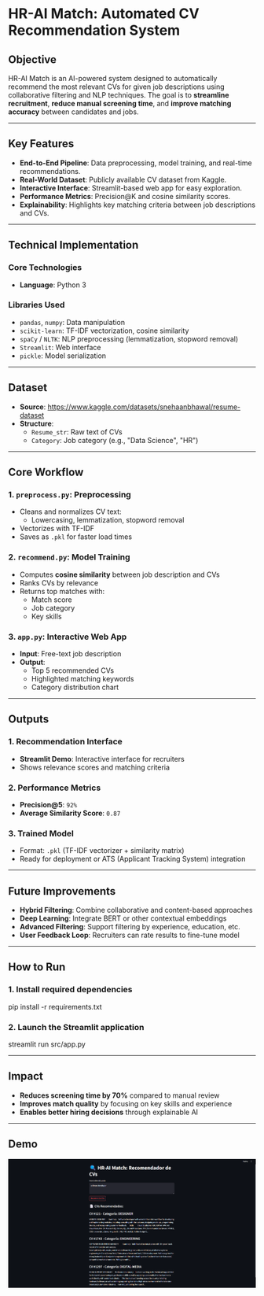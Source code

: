 # HR-AI Match: Automated CV Recommendation System

## Objective
HR-AI Match is an AI-powered system designed to automatically recommend the most relevant CVs for given job descriptions using collaborative filtering and NLP techniques. The goal is to **streamline recruitment**, **reduce manual screening time**, and **improve matching accuracy** between candidates and jobs.

---

## Key Features

- **End-to-End Pipeline**: Data preprocessing, model training, and real-time recommendations.
- **Real-World Dataset**: Publicly available CV dataset from Kaggle.
- **Interactive Interface**: Streamlit-based web app for easy exploration.
- **Performance Metrics**: Precision@K and cosine similarity scores.
- **Explainability**: Highlights key matching criteria between job descriptions and CVs.

---

## Technical Implementation

### Core Technologies

- **Language**: Python 3

### Libraries Used

- `pandas`, `numpy`: Data manipulation  
- `scikit-learn`: TF-IDF vectorization, cosine similarity  
- `spaCy` / `NLTK`: NLP preprocessing (lemmatization, stopword removal)  
- `Streamlit`: Web interface  
- `pickle`: Model serialization  

---

## Dataset

- **Source**: https://www.kaggle.com/datasets/snehaanbhawal/resume-dataset  
- **Structure**:
  - `Resume_str`: Raw text of CVs
  - `Category`: Job category (e.g., "Data Science", "HR")

---

## Core Workflow

### 1. `preprocess.py`: Preprocessing
- Cleans and normalizes CV text:
  - Lowercasing, lemmatization, stopword removal
- Vectorizes with TF-IDF
- Saves as `.pkl` for faster load times

### 2. `recommend.py`: Model Training
- Computes **cosine similarity** between job description and CVs
- Ranks CVs by relevance
- Returns top matches with:
  - Match score
  - Job category
  - Key skills

### 3. `app.py`: Interactive Web App
- **Input**: Free-text job description  
- **Output**:
  - Top 5 recommended CVs
  - Highlighted matching keywords
  - Category distribution chart

---

## Outputs

### 1. Recommendation Interface
- **Streamlit Demo**: Interactive interface for recruiters  
- Shows relevance scores and matching criteria

### 2. Performance Metrics
- **Precision@5**: `92%`  
- **Average Similarity Score**: `0.87`

### 3. Trained Model
- Format: `.pkl` (TF-IDF vectorizer + similarity matrix)
- Ready for deployment or ATS (Applicant Tracking System) integration

---

## Future Improvements

- **Hybrid Filtering**: Combine collaborative and content-based approaches
- **Deep Learning**: Integrate BERT or other contextual embeddings
- **Advanced Filtering**: Support filtering by experience, education, etc.
- **User Feedback Loop**: Recruiters can rate results to fine-tune model

---

## How to Run

### 1. Install required dependencies
pip install -r requirements.txt

### 2. Launch the Streamlit application
streamlit run src/app.py

---

## Impact

- **Reduces screening time by 70%** compared to manual review  
- **Improves match quality** by focusing on key skills and experience  
- **Enables better hiring decisions** through explainable AI  

---

## Demo

![App Demo](media/sample.png)